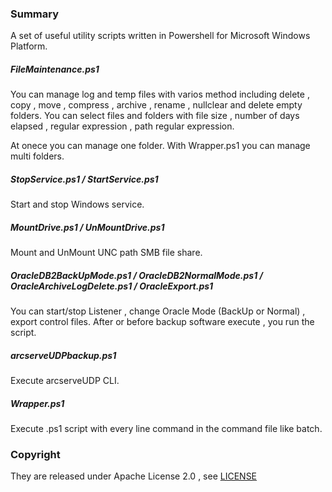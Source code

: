 ### Summary

A set of useful utility scripts written in Powershell for Microsoft Windows Platform.

##### FileMaintenance.ps1

You can manage log and temp files with varios method including delete , copy , move , compress , archive , rename , nullclear and delete empty folders.
You can select files and folders with file size , number of days elapsed , regular expression , path regular expression.

At onece you can manage one folder. With Wrapper.ps1 you can manage multi folders.


##### StopService.ps1 / StartService.ps1

Start and stop Windows service.


##### MountDrive.ps1 / UnMountDrive.ps1

Mount and UnMount UNC path SMB file share.


##### OracleDB2BackUpMode.ps1 / OracleDB2NormalMode.ps1 / OracleArchiveLogDelete.ps1 / OracleExport.ps1

You can start/stop Listener , change Oracle Mode (BackUp or Normal) , export control files.
After or before backup software execute , you run the script.


##### arcserveUDPbackup.ps1

Execute arcserveUDP CLI.


##### Wrapper.ps1

Execute .ps1 script with every line command in the command file like batch.


### Copyright

They are released under Apache License 2.0 , see [LICENSE](./License.txt)
